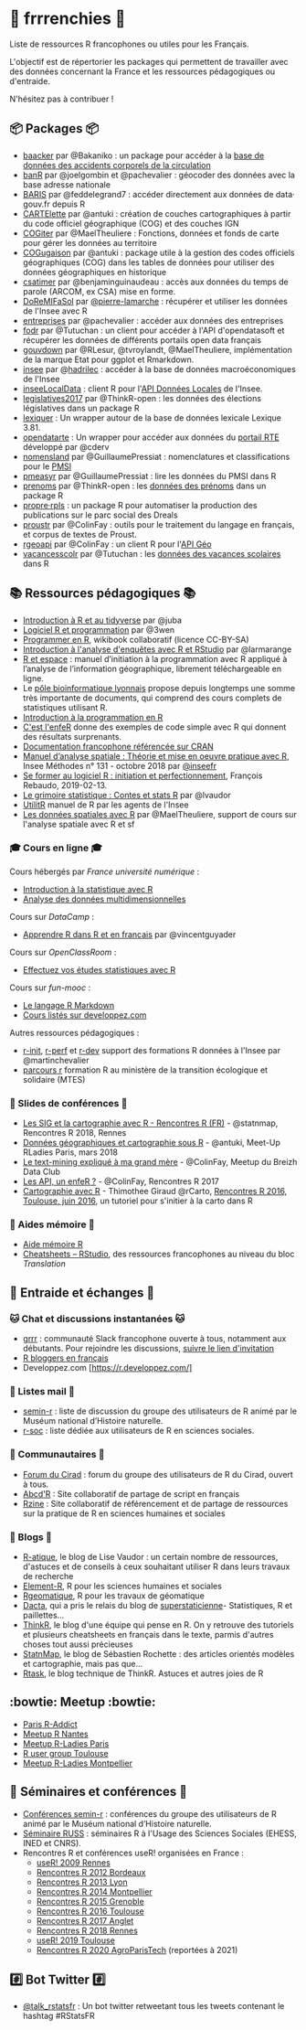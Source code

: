 # :rooster: frrrenchies :rooster:
Liste de ressources R francophones ou utiles pour les Français.

L'objectif est de répertorier les packages qui permettent de travailler avec des données concernant la France et les ressources pédagogiques ou d'entraide.

N'hésitez pas à contribuer !

## :package: Packages :package:

* [baacker](https://github.com/Bakaniko/baacker) par @Bakaniko : un package pour accéder à la [base de données des accidents corporels de la circulation](https://www.data.gouv.fr/datasets/53698f4ca3a729239d2036df)
* [banR](https://github.com/joelgombin/banR) par @joelgombin et @pachevalier : géocoder des données avec la base adresse nationale
* [BARIS](https://github.com/feddelegrand7/BARIS) par @feddelegrand7 : accéder directement aux données de data‧gouv.fr depuis R
* [CARTElette](https://github.com/antuki/CARTElette) par @antuki : création de couches cartographiques à partir du code officiel géographique (COG) et des couches IGN
* [COGiter](https://github.com/MaelTheuliere/COGiter) par @MaelTheuliere : Fonctions, données et fonds de carte pour gérer les données au territoire
* [COGugaison](https://github.com/antuki/COGugaison) par @antuki : package utile à la gestion des codes officiels géographiques (COG) dans les tables de données pour utiliser des données géographiques en historique
* [csatimer](https://github.com/benjaminguinaudeau/csatimer) par @benjaminguinaudeau : accès aux données du temps de parole (ARCOM, ex CSA) mise en forme.
* [DoReMIFaSol](https://inseefrlab.github.io/DoReMIFaSol) par [@pierre-lamarche](https://github.com/pierre-lamarche) : récupérer et utiliser les données de l'Insee avec R
* [entreprises](https://github.com/pachevalier/entreprises) par @pachevalier : accéder aux données des entreprises 
* [fodr](https://github.com/Tutuchan/fodr) par @Tutuchan : un client pour accéder à l'API d'opendatasoft et récupérer les données de différents portails open data français 
* [gouvdown](https://github.com/spyrales/gouvdown) par @RLesur, @tvroylandt, @MaelTheuliere, implémentation de la marque Etat pour ggplot et Rmarkdown.
* [insee](https://inseefr.github.io/R-Insee-Data/) par @[hadrilec](https://github.com/hadrilec) : accéder à la base de données macroéconomiques de l'Insee
* [inseeLocalData](https://github.com/InseeFrLab/inseeLocalData) : client R pour l'[API Données Locales](https://api.insee.fr/catalogue/site/themes/wso2/subthemes/insee/pages/item-info.jag?name=DonneesLocales&version=V0.1&provider=insee) de l'Insee.
* [legislatives2017](https://github.com/ThinkR-open/legislatives2017) par @ThinkR-open : les données des élections législatives dans un package R
* [lexiquer](https://github.com/ColinFay/lexiquer) : Un wrapper autour de la base de données lexicale Lexique 3.81.
* [opendatarte](https://cderv.github.io/opendatarte/) : Un wrapper pour accéder aux données du [portail RTE](https://data.rte-france.com/) développé par @cderv
* [nomensland](https://github.com/GuillaumePressiat/nomensland) par @GuillaumePressiat : nomenclatures et classifications pour le [PMSI](https://fr.wikipedia.org/wiki/Programme_de_m%C3%A9dicalisation_des_syst%C3%A8mes_d%27information)
* [pmeasyr](https://github.com/IM-APHP/pmeasyr) par  @GuillaumePressiat : lire les données du PMSI dans R
* [prenoms](https://github.com/ThinkR-open/prenoms) par @ThinkR-open : les [données des prénoms](https://www.data.gouv.fr/fr/datasets/fichier-des-prenoms-edition-2016/) dans un package R
* [propre‧rpls](https://gitlab.com/rdes_dreal/propre.rpls) : un package R pour automatiser la production des publications sur le parc social des Dreals
* [proustr](https://github.com/ColinFay/proustr) par @ColinFay :  outils pour le traitement du langage en français, et corpus de textes de Proust.
* [rgeoapi](https://github.com/ColinFay/rgeoapi) par @ColinFay : un client R pour l'[API Géo](https://api.gouv.fr/api/api-geo.html)
* [vacancesscolr](https://github.com/Tutuchan/vacancesscolr) par @Tutuchan : les [données des vacances scolaires](https://www.data.gouv.fr/fr/datasets/vacances-scolaires-par-zones/) dans R

## :books: Ressources pédagogiques :books:

* [Introduction à R et au tidyverse](https://juba.github.io/tidyverse/) par @juba
* [Logiciel R et programmation](http://egallic.fr/Enseignement/R/m1_stat_eco_logiciel_R.pdf) par @3wen
* [Programmer en R](https://fr.wikibooks.org/wiki/Programmer_en_R), wikibook collaboratif (licence CC-BY-SA)
* [Introduction à l'analyse d'enquêtes avec R et RStudio](http://larmarange.github.io/analyse-R/) par @larmarange
* [R et espace](https://framabook.org/r-et-espace/) : manuel d’initiation à la programmation avec R appliqué à l’analyse de l’information géographique, librement téléchargeable en ligne.
* Le [pôle bioinformatique lyonnais](http://pbil.univ-lyon1.fr/R/) propose depuis longtemps une somme très importante de documents, qui comprend des cours complets de statistiques utilisant R.
* [Introduction à la programmation en R](https://cran.r-project.org/doc/contrib/Goulet_introduction_programmation_R.pdf)
* [C'est l'enfeR](https://bioinfo-fr.net/cest-lenfer) donne des exemples de code simple avec R qui donnent des résultats surprenants.
* [Documentation francophone référencée sur CRAN](https://cran.opencpu.org/other-docs.html#nenglish)
* [Manuel d’analyse spatiale : Théorie et mise en oeuvre pratique avec R](https://www.insee.fr/fr/information/3635442), Insee Méthodes n° 131 - octobre 2018 par [@inseefr](https://github.com/inseefr)
* [Se former au logiciel R : initiation et perfectionnement](https://myrbookfr.netlify.com/), François Rebaudo, 2019-02-13.
* [Le grimoire statistique : Contes et stats R](http://perso.ens-lyon.fr/lise.vaudor/grimoireStat/_book/intro.html) par @lvaudor
* [UtilitR](https://www.utilitr.org/) manuel de R par les agents de l'Insee
* [Les données spatiales avec R](https://github.com/MaelTheuliere/rspatial) par @MaelTheuliere, support de cours sur l'analyse spatiale avec R et sf

### :mortar_board: Cours en ligne :mortar_board: 

Cours hébergés par *France université numérique* :

* [Introduction à la statistique avec R](https://www.fun-mooc.fr/courses/course-v1:UPSUD+42001+session08/about)
* [Analyse des données multidimensionnelles](https://www.fun-mooc.fr/courses/agrocampusouest/40001S03/session03/about)

Cours sur *DataCamp* : 

* [Apprendre R dans R et en francais](https://thinkr.fr/apprendre-r-dans-r-et-en-francais/) par @vincentguyader

Cours sur *OpenClassRoom* : 

* [Effectuez vos études statistiques avec R](https://openclassrooms.com/courses/effectuez-vos-etudes-statistiques-avec-r)

Cours sur *fun-mooc* : 

* [Le langage R Markdown](https://www.fun-mooc.fr/c4x/UPSUD/42001S02/asset/RMarkdown.html)
* [Cours listés sur developpez.com](https://r.developpez.com/cours/)

Autres ressources pédagogiques : 

* [r-init](http://r.slmc.fr/), [r-perf](http://t.slmc.fr/perf) et [r-dev](https://github.com/martinchevalier/r_dev) support des formations R données à l'Insee par @martinchevalier
* [parcours r](https://mtes-mct.github.io/parcours-r/) formation R au ministère de la transition écologique et solidaire (MTES)

### :scroll: Slides de conférences :scroll:

* [Les SIG et la cartographie avec R - Rencontres R (FR)](https://github.com/statnmap/prez/blob/master/2018-07-06_RR2018_Statnmap.pdf) - @statnmap, Rencontres R 2018, Rennes
* [Données géographiques et cartographie sous R](https://antuki.github.io/slides/180306_RLadies_COGugaison_carto.html) - @antuki, Meet-Up RLadies Paris, mars 2018  
* [Le text-mining expliqué à ma grand mère](https://github.com/ColinFay/conf/blob/master/2017-11-breizh-data-club/fay_colin_tm_explique_grand_mere.pdf) - @ColinFay, Meetup du Breizh Data Club  
* [Les API, un enfeR ?](https://github.com/ColinFay/conf/blob/master/2017-06-Anglet/api_enfer_colin_fay_thinkr.pdf) - @ColinFay, Rencontres R 2017  
* [Cartographie avec R](http://wukan.ums-riate.fr/r2016/) - Thimothee Giraud @rCarto, [Rencontres R 2016, Toulouse, juin 2016](https://r2016-toulouse.sciencesconf.org/resource/page/id/12), un tutoriel pour s'initier à la carto dans R

### :bookmark: Aides mémoire :bookmark:
* [Aide mémoire R](http://www.duclert.org/)   
* [Cheatsheets – RStudio](https://www.rstudio.com/resources/cheatsheets/), des ressources francophones au niveau du bloc *Translation*  

## :speech_balloon: Entraide et échanges :speech_balloon:  

### :cat: Chat et discussions instantanées :cat:

* [grrr](https://r-grrr.slack.com) : communauté Slack francophone ouverte à tous, notamment aux débutants. Pour rejoindre les discussions, [suivre le lien d'invitation](https://join.slack.com/t/r-grrr/shared_invite/zt-46utbgb9-uvo_bg5cbuxOV~H10YUX8w)
* [R bloggers en français](https://www.r-bloggers.com/lang/-/french)
* Developpez.com [https://r.developpez.com/]

### :email: Listes mail :email:

* [semin-r](https://listes.mnhn.fr/wws/subscribe/semin-r) : liste de discussion du groupe des utilisateurs de R animé par le Muséum national d’Histoire naturelle.
* [r-soc](https://groupes.renater.fr/sympa/subscribe/r-soc) : liste dédiée aux utilisateurs de R en sciences sociales.

### :busts_in_silhouette: Communautaires :busts_in_silhouette:

* [Forum du Cirad](http://forums.cirad.fr/logiciel-R/) : forum du groupe des utilisateurs de R du Cirad, ouvert à tous.
* [Abcd'R](https://abcdr.guyader.pro/) : Site collaboratif de partage de script en français  
* [Rzine](http://rzine.fr/) : Site collaboratif de référencement et de partage de ressources sur la pratique de R en sciences humaines et sociales

### :newspaper: Blogs :newspaper:  

* [R-atique](http://perso.ens-lyon.fr/lise.vaudor), le blog de Lise Vaudor : un certain nombre de ressources, d'astuces et de conseils à ceux souhaitant utiliser R dans leurs travaux de recherche  
* [Element-R](https://elementr.hypotheses.org/), R pour les sciences humaines et sociales  
* [Rgeomatique](https://rgeomatic.hypotheses.org/), R pour les travaux de géomatique  
* [Dacta](http://www.dacta.fr/blog/), qui a pris le relais du blog de [superstaticienne](https://superstatisticienne.fr/)- Statistiques, R et paillettes…  
* [ThinkR](https://thinkr.fr/le-blog/), le blog d'une équipe qui pense en R. On y retrouve des tutoriels et plusieurs cheatsheets en français dans le texte, parmis d'autres choses tout aussi précieuses  
* [StatnMap](https://statnmap.com/post/), le blog de Sébastien Rochette : des articles orientés modèles et cartographie, mais pas que...
* [Rtask](https://rtask.thinkr.fr), le blog technique de ThinkR. Astuces et autres joies de R

## :bowtie: Meetup :bowtie: 

* [Paris R-Addict](https://www.meetup.com/fr-FR/rparis/)
* [Meetup R Nantes](https://www.meetup.com/fr-FR/Meetup-R-Nantes/)
* [Meetup R-Ladies Paris](https://www.meetup.com/fr-FR/rladies-paris/)
* [R user group Toulouse](https://r-toulouse.netlify.com/)
* [Meetup R-Ladies Montpellier](https://www.meetup.com/fr-FR/rladies-montpellier/)

## :date: Séminaires et conférences :date: 

* [Conférences semin-r](http://rug.mnhn.fr/semin-r/) : conférences du groupe des utilisateurs de R animé par le Muséum national d’Histoire naturelle.
* [Séminaire RUSS](https://russ.site.ined.fr/fr/) : séminaires R à l'Usage des Sciences Sociales (EHESS, INED et CNRS). 
* Rencontres R et conférences useR! organisées en France :
  - [useR! 2009 Rennes](https://www.r-project.org/conferences/useR-2009/)
  - [Rencontres R 2012 Bordeaux](http://r2012.bordeaux.inria.fr/)
  - [Rencontres R 2013 Lyon](http://r2013-lyon.sciencesconf.org/)
  - [Rencontres R 2014 Montpellier](http://r2014-mtp.sciencesconf.org/)
  - [Rencontres R 2015 Grenoble](http://r2015-grenoble.sciencesconf.org/)
  - [Rencontres R 2016 Toulouse](https://r2016-toulouse.sciencesconf.org/)
  - [Rencontres R 2017 Anglet](http://angletr2017.com/)
  - [Rencontres R 2018 Rennes](https://r2018-rennes.sciencesconf.org/)
  - [useR! 2019 Toulouse](http://www.user2019.fr/)
  - [Rencontres R 2020 AgroParisTech](https://paris2020.rencontresr.fr/) (reportées à 2021)

## :hash: Bot Twitter :hash: 

* [@talk_rstatsfr](https://twitter.com/talk_rstatsfr) : Un bot twitter retweetant tous les tweets contenant le hashtag #RStatsFR 
